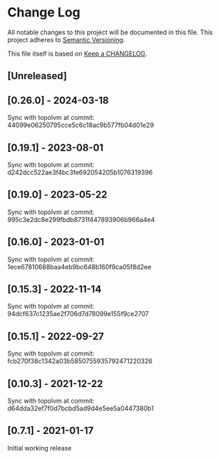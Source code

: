 # Change Log

All notable changes to this project will be documented in this file.
This project adheres to [Semantic Versioning](http://semver.org/).

This file itself is based on [Keep a CHANGELOG](https://keepachangelog.com/en/0.3.0/).

## [Unreleased]

## [0.26.0] - 2024-03-18

Sync with topolvm at commit: 44099e06250795cce5c6c18ac9b577fb04d01e29

## [0.19.1] - 2023-08-01

Sync with topolvm at commit: d242dcc522ae3f4bc3fe692054205b1076319396

## [0.19.0] - 2023-05-22

Sync with topolvm at commit: 995c3e2dc8e299fbdb8731f447893906b966a4e4

## [0.16.0] - 2023-01-01

Sync with topolvm at commit: 1ece67810688baa4eb9bc648b160f9ca05f8d2ee

## [0.15.3] - 2022-11-14

Sync with topolvm at commit: 94dcf637c1235ae2f706d7d78099e155f9ce2707

## [0.15.1] - 2022-09-27

Sync with topolvm at commit: fcb270f38c1342a03b5850755935792471220326

## [0.10.3] - 2021-12-22

Sync with topolvm at commit: d64dda32ef7f0d7bcbd5ad9d4e5ee5a0447380b1

## [0.7.1] - 2021-01-17

Initial working release
